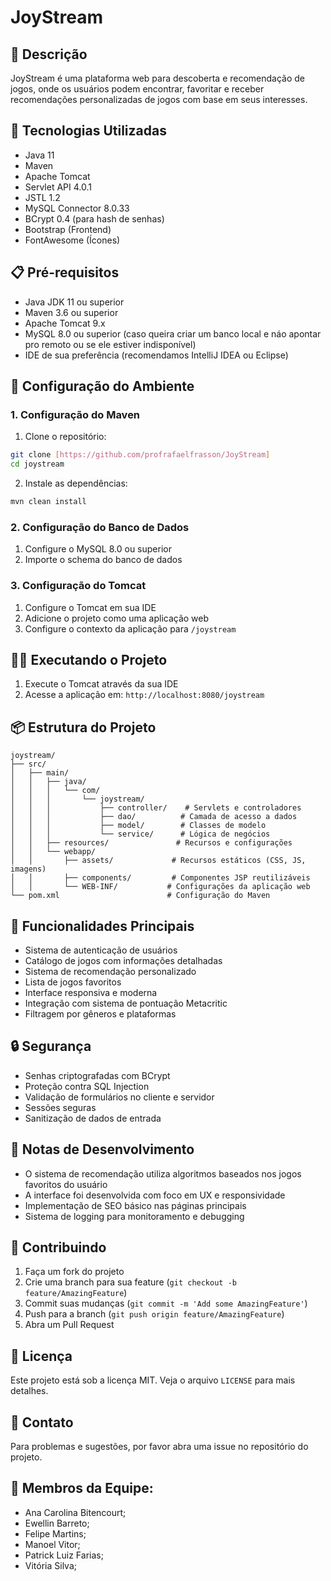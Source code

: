 # JoyStream

## 📝 Descrição
JoyStream é uma plataforma web para descoberta e recomendação de jogos, onde os usuários podem encontrar, favoritar e receber recomendações personalizadas de jogos com base em seus interesses.

## 🚀 Tecnologias Utilizadas
- Java 11
- Maven
- Apache Tomcat
- Servlet API 4.0.1
- JSTL 1.2
- MySQL Connector 8.0.33
- BCrypt 0.4 (para hash de senhas)
- Bootstrap (Frontend)
- FontAwesome (Ícones)

## 📋 Pré-requisitos
- Java JDK 11 ou superior
- Maven 3.6 ou superior
- Apache Tomcat 9.x
- MySQL 8.0 ou superior (caso queira criar um banco local e náo apontar pro remoto ou se ele estiver indisponível)
- IDE de sua preferência (recomendamos IntelliJ IDEA ou Eclipse)

## 🔧 Configuração do Ambiente

### 1. Configuração do Maven
1. Clone o repositório:
```bash
git clone [https://github.com/profrafaelfrasson/JoyStream]
cd joystream
```

2. Instale as dependências:
```bash
mvn clean install
```

### 2. Configuração do Banco de Dados
1. Configure o MySQL 8.0 ou superior
2. Importe o schema do banco de dados

### 3. Configuração do Tomcat
1. Configure o Tomcat em sua IDE
2. Adicione o projeto como uma aplicação web
3. Configure o contexto da aplicação para `/joystream`

## 🏃‍♂️ Executando o Projeto
1. Execute o Tomcat através da sua IDE
2. Acesse a aplicação em: `http://localhost:8080/joystream`

## 📦 Estrutura do Projeto
```
joystream/
├── src/
│   ├── main/
│   │   ├── java/
│   │   │   └── com/
│   │   │       └── joystream/
│   │   │           ├── controller/    # Servlets e controladores
│   │   │           ├── dao/          # Camada de acesso a dados
│   │   │           ├── model/        # Classes de modelo
│   │   │           └── service/      # Lógica de negócios
│   │   ├── resources/               # Recursos e configurações
│   │   └── webapp/
│   │       ├── assets/             # Recursos estáticos (CSS, JS, imagens)
│   │       ├── components/         # Componentes JSP reutilizáveis
│   │       └── WEB-INF/           # Configurações da aplicação web
└── pom.xml                        # Configuração do Maven
```

## 🌟 Funcionalidades Principais
- Sistema de autenticação de usuários
- Catálogo de jogos com informações detalhadas
- Sistema de recomendação personalizado
- Lista de jogos favoritos
- Interface responsiva e moderna
- Integração com sistema de pontuação Metacritic
- Filtragem por gêneros e plataformas

## 🔒 Segurança
- Senhas criptografadas com BCrypt
- Proteção contra SQL Injection
- Validação de formulários no cliente e servidor
- Sessões seguras
- Sanitização de dados de entrada

## 📝 Notas de Desenvolvimento
- O sistema de recomendação utiliza algoritmos baseados nos jogos favoritos do usuário
- A interface foi desenvolvida com foco em UX e responsividade
- Implementação de SEO básico nas páginas principais
- Sistema de logging para monitoramento e debugging

## 🤝 Contribuindo
1. Faça um fork do projeto
2. Crie uma branch para sua feature (`git checkout -b feature/AmazingFeature`)
3. Commit suas mudanças (`git commit -m 'Add some AmazingFeature'`)
4. Push para a branch (`git push origin feature/AmazingFeature`)
5. Abra um Pull Request

## 📄 Licença
Este projeto está sob a licença MIT. Veja o arquivo `LICENSE` para mais detalhes.

## 📧 Contato
Para problemas e sugestões, por favor abra uma issue no repositório do projeto. 

## 👥 Membros da Equipe:

- Ana Carolina Bitencourt;
- Ewellin Barreto;
- Felipe Martins;
- Manoel Vitor;
- Patrick Luiz Farias;
- Vitória Silva;



